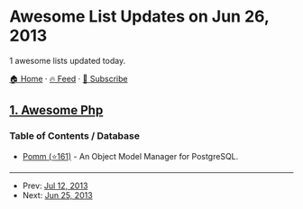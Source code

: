 # Awesome List Updates on Jun 26, 2013

1 awesome lists updated today.

[🏠 Home](/README.md) · [🔥 Feed](https://test.trackawesomelist.com/feed.xml) · [📮 Subscribe](https://trackawesomelist.us17.list-manage.com/subscribe?u=d2f0117aa829c83a63ec63c2f&id=36a103854c)



## [1. Awesome Php](/content/ziadoz/awesome-php/README.md)

### Table of Contents / Database

*   [Pomm (⭐161)](https://github.com/chanmix51/Pomm) - An Object Model Manager for PostgreSQL.

---

- Prev: [Jul 12, 2013](/content/2013/07/12/README.md)
- Next: [Jun 25, 2013](/content/2013/06/25/README.md)